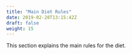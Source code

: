 ```yaml
---
title: "Main Diet Rules"
date: 2019-02-28T13:15:42Z
draft: false
weight: 15
---
```


This section explains the main rules for the diet.
